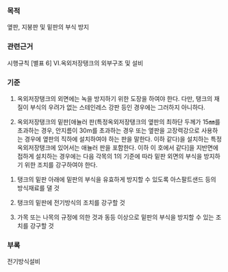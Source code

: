 ### 목적
옆판, 지붕판 및 밑판의 부식 방지

### 관련근거
시행규칙 [별표 6] VI.옥외저장탱크의 외부구조 및 설비

### 기준
1. 옥외저장탱크의 외면에는 녹을 방지하기 위한 도장을 하여야 한다. 다만, 탱크의 재질이 부식의 우려가 없는 스테인레스 강판 등인 경우에는 그러하지 아니하다.

2. 옥외저장탱크의 밑판[애뉼러 판(특정옥외저장탱크의 옆판의 최하단 두께가 15㎜를 초과하는 경우, 안지름이 30m를 초과하는 경우 또는 옆판을 고장력강으로 사용하는 경우에 옆판의 직하에 설치하여야 하는 판을 말한다. 이하 같다)을 설치하는 특정옥외저장탱크에 있어서는 애뉼러 판을 포함한다. 이하 이 호에서 같다]을 지반면에 접하게 설치하는 경우에는 다음 각목의 1의 기준에 따라 밑판 외면의 부식을 방지하기 위한 조치를 강구하여야 한다.
 1) 탱크의 밑판 아래에 밑판의 부식을 유효하게 방지할 수 있도록 아스팔트샌드 등의 방식재료를 댈 것

 2) 탱크의 밑판에 전기방식의 조치를 강구할 것

 3) 가목 또는 나목의 규정에 의한 것과 동등 이상으로 밑판의 부식을 방지할 수 있는 조치를 강구할 것

### 부록
전기방식설비